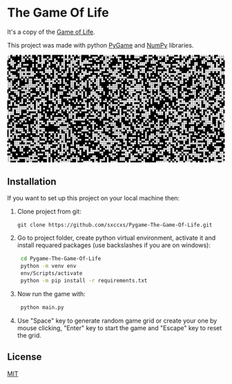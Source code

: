 # The Game Of Life

It's a copy of the [Game of Life](https://en.wikipedia.org/wiki/Conway%27s_Game_of_Life).

This project was made with python [PyGame](https://www.pygame.org/news) and
[NumPy](https://numpy.org/) libraries.

![](ReadMe/game_of_life.gif)

## Installation

If you want to set up this project on your local machine then:

1. Clone project from git:
   ```git
   git clone https://github.com/sxccxs/Pygame-The-Game-Of-Life.git
   ```
2. Go to project folder, create python virtual environment, activate it and install requared packages (use backslashes if you are on windows):
   ```bash
   	cd Pygame-The-Game-Of-Life
   	python -m venv env
   	env/Scripts/activate
   	python -m pip install -r requirements.txt
   ```
3. Now run the game with:
   ```bash
   	python main.py
   ```
4. Use "Space" key to generate random game grid or create your one by mouse clicking, "Enter" key to start the game and "Escape" key to reset the grid.

## License

[MIT](https://github.com/sxccxs/Pygame-The-Game-Of-Life/blob/master/LICENSE)
